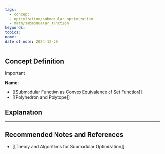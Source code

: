 ```yaml
---
tags:
  - concept
  - optimization/submodular_optimization
  - math/submodualar_function
keywords: 
topics: 
name: 
date of note: 2024-12-20
---
```


## Concept Definition

>[!important]
>**Name**: 




- [[Submodular Function as Convex Equivalence of Set Function]]
- [[Polyhedron and Polytope]]

## Explanation





-----------
##  Recommended Notes and References



- [[Theory and Algorithms for Submodular Optimization]]

